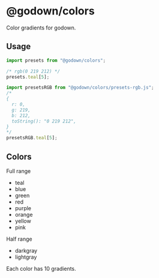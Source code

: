 # @godown/colors

Color gradients for godown.

## Usage

```js
import presets from "@godown/colors";

/* rgb(0 219 212) */
presets.teal[5];

import presetsRGB from "@godown/colors/presets-rgb.js";
/*
{
  r: 0,
  g: 219,
  b: 212,
  toString(): "0 219 212",
}
*/
presetsRGB.teal[5];
```

## Colors

Full range

- teal
- blue
- green
- red
- purple
- orange
- yellow
- pink

Half range

- darkgray
- lightgray

Each color has 10 gradients.
